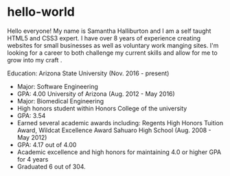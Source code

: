 # hello-world

Hello everyone!
My name is Samantha Halliburton and I am a self taught HTML5 and CSS3 expert. 
I have over 8 years of experience creating websites for small businesses as well as voluntary work manging sites.
I'm looking for a career to both challenge my current skills and allow for me to grow into my craft .

Education:
Arizona State University (Nov. 2016 - present)
- Major: Software Engineering
- GPA: 4.00
University of Arizona (Aug. 2012 - May 2016)
- Major: Biomedical Engineering
- High honors student within Honors College of the university
- GPA: 3.54
- Earned several academic awards including: Regents High Honors Tuition Award, Wildcat Excellence Award
Sahuaro High School (Aug. 2008 - May 2012)
- GPA: 4.17 out of 4.00
- Academic excellence and high honors for maintaining 4.0 or higher GPA for 4 years
- Graduated 6 out of 304.
